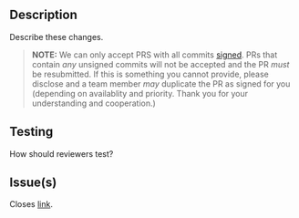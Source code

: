 ## Description

Describe these changes.

> **NOTE:** We can only accept PRS with all commits [signed](https://docs.github.com/en/authentication/managing-commit-signature-verification/about-commit-signature-verification#ssh-commit-verification). PRs that contain _any_ unsigned commits will not be accepted and the PR _must_ be resubmitted. If this is something you cannot provide, please disclose and a team member _may_ duplicate the PR as signed for you (depending on availablity and priority. Thank you for your understanding and cooperation.)

## Testing

How should reviewers test?

## Issue(s)

Closes [link](link).
